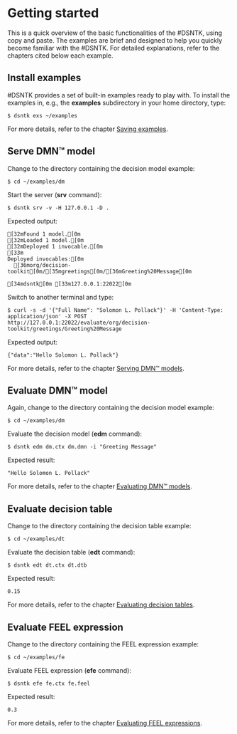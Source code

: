 # Getting started

This is a quick overview of the basic functionalities of the #DSNTK, using copy and paste.
The examples are brief and designed to help you quickly become familiar with the #DSNTK.
For detailed explanations, refer to the chapters cited below each example.

## Install examples

#DSNTK provides a set of built-in examples ready to play with.
To install the examples in, e.g., the **examples** subdirectory in your home directory, type:

```shell 
$ dsntk exs ~/examples
```

For more details, refer to the chapter [Saving examples](commands/command-exs.md).

## Serve DMN™ model

Change to the directory containing the decision model example:

```shell
$ cd ~/examples/dm
```

Start the server  (**srv** command):

```shell
$ dsntk srv -v -H 127.0.0.1 -D .
```

Expected output:

```ansi
[32mFound 1 model.[0m
[32mLoaded 1 model.[0m
[32mDeployed 1 invocable.[0m
[33m
Deployed invocables:[0m
  [36morg/decision-toolkit[0m/[35mgreetings[0m/[36mGreeting%20Message[0m

[34mdsntk[0m [33m127.0.0.1:22022[0m
```

Switch to another terminal and type:

```shell
$ curl -s -d '{"Full Name": "Solomon L. Pollack"}' -H 'Content-Type: application/json' -X POST http://127.0.0.1:22022/evaluate/org/decision-toolkit/greetings/Greeting%20Message
```

Expected output:

```ansi
{"data":"Hello Solomon L. Pollack"}
```

For more details, refer to the chapter [Serving DMN™ models](commands/command-srv.md).

## Evaluate DMN™ model

Again, change to the directory containing the decision model example:

```shell
$ cd ~/examples/dm
```

Evaluate the decision model (**edm** command):

```shell
$ dsntk edm dm.ctx dm.dmn -i "Greeting Message"
```

Expected result:

```ansi
"Hello Solomon L. Pollack"
```

For more details, refer to the chapter [Evaluating DMN™ models](commands/command-edm.md).

## Evaluate decision table

Change to the directory containing the decision table example:

```shell
$ cd ~/examples/dt
```

Evaluate the decision table (**edt** command):

```shell
$ dsntk edt dt.ctx dt.dtb
```

Expected result:

```ansi
0.15
```

For more details, refer to the chapter [Evaluating decision tables](commands/command-edt.md).

## Evaluate FEEL expression

Change to the directory containing the FEEL expression example:

```shell
$ cd ~/examples/fe
```

Evaluate FEEL expression (**efe** command):

```shell
$ dsntk efe fe.ctx fe.feel
```

Expected result:

```ansi
0.3
```

For more details, refer to the chapter [Evaluating FEEL expressions](commands/command-efe.md).
